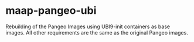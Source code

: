 # maap-pangeo-ubi

Rebuilding of the Pangeo Images using UBI9-init containers as base images. All other requirements are the same as the original Pangeo images.
